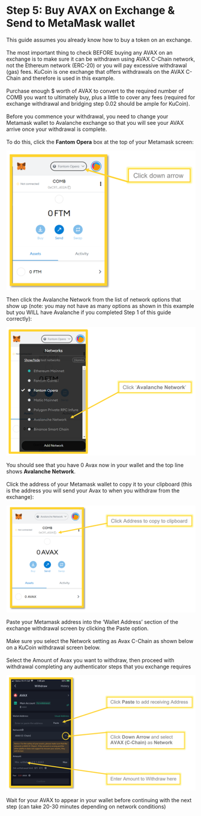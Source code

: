 # Step 5: Buy AVAX on Exchange & Send to MetaMask wallet

This guide assumes you already know how to buy a token on an exchange.\
\
The most important thing to check BEFORE buying any AVAX on an exchange is to make sure it can be withdrawn using AVAX C-Chain network, not the Ethereum network (ERC-20) or you will pay excessive withdrawal (gas) fees. KuCoin is one exchange that offers withdrawals on the AVAX C-Chain and therefore is used in this example.\
\
Purchase enough $ worth of AVAX to convert to the required number of COMB you want to ultimately buy, plus a little to cover any fees (required for exchange withdrawal and bridging step 0.02 should be ample for KuCoin).\
\
Before you commence your withdrawal, you need to change your Metamask wallet to Avalanche exchange so that you will see your AVAX arrive once your withdrawal is complete.\
\
To do this, click the **Fantom Opera** box at the top of your Metamask screen:

![](<../../.gitbook/assets/image (38) (1).png>)

Then click the Avalanche Network from the list of network options that show up (note: you may not have as many options as shown in this example but you WILL have Avalanche if you completed Step 1 of this guide correctly):

![](<../../.gitbook/assets/image (6) (1) (1).png>)

You should see that you have 0 Avax now in your wallet and the top line shows **Avalanche Network**.\
\
Click the address of your Metamask wallet to copy it to your clipboard (this is the address you will send your Avax to when you withdraw from the exchange):

![](<../../.gitbook/assets/image (25) (1).png>)

Paste your Metamask address into the ‘Wallet Address’ section of the exchange withdrawal screen by clicking the Paste option.\
\
Make sure you select the Network setting as Avax C-Chain as shown below on a KuCoin withdrawal screen below.\
\
Select the Amount of Avax you want to withdraw, then proceed with withdrawal completing any authenticator steps that you exchange requires

![](<../../.gitbook/assets/image (32) (1).png>)

Wait for your AVAX to appear in your wallet before continuing with the next step (can take 20-30 minutes depending on network conditions)
